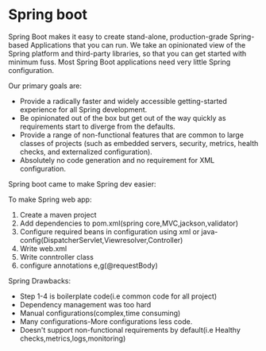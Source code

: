# Spring boot

Spring Boot makes it easy to create stand-alone, production-grade Spring-based Applications that you can run. We take an
opinionated view of the Spring platform and third-party libraries, so that you can get started with minimum fuss. Most Spring
Boot applications need very little Spring configuration.

Our primary goals are:
- Provide a radically faster and widely accessible getting-started experience for all Spring development.
- Be opinionated out of the box but get out of the way quickly as requirements start to diverge from the defaults.
- Provide a range of non-functional features that are common to large classes of projects (such as embedded servers,
security, metrics, health checks, and externalized configuration).
- Absolutely no code generation and no requirement for XML configuration.

Spring boot came to make Spring dev easier:

To make Spring web app:
1. Create a maven project
2. Add dependencies to pom.xml(spring core,MVC,jackson,validator)
3. Configure required beans in configuration using xml or java-config(DispatcherServlet,Viewresolver,Controller)
4. Write web.xml
5. Write conntroller class
6. configure annotations e,g(@requestBody)

Spring Drawbacks:
* Step 1-4 is boilerplate code(i.e common code for all project)
* Dependency management was too hard 
* Manual configurations(complex,time consuming)
* Many configurations-More configurations less code.
* Doesn't support non-functional requirements by default(i.e Healthy checks,metrics,logs,monitoring)